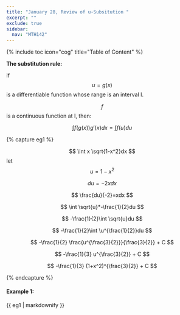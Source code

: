 ```yaml
---
title: "January 28, Review of u-Subsitution "
excerpt: ""
exclude: true
sidebar:
  nav: "MTH142"
---
```

{% include toc icon="cog" title="Table of Content" %}


**The substitution rule:**

if $$ u = g(x) $$ is a differentiable function whose range is an interval I.

$$ f $$ is a continuous function at I, then:

$$ \int f(g(x))g'(x)dx = \int f(u)du $$



{% capture eg1 %}

$$ \int x \sqrt{1-x^2}dx $$
let $$ u=1-x^2$$

$$ du=-2xdx $$

$$ \frac{du}{-2}=xdx $$

$$ \int \sqrt{u}*-\frac{1}{2}du $$

$$ -\frac{1}{2}\int \sqrt{u}du $$

$$ -\frac{1}{2}\int \u^{\frac{1}{2}}du $$

$$ -\frac{1}{2} \frac{u^{\frac{3}{2}}}{\frac{3}{2}} + C $$

$$ -\frac{1}{3} u^{\frac{3}{2}} + C $$

$$ -\frac{1}{3} (1+x^2)^{\frac{3}{2}} + C $$




{% endcapture %}


<div class="notice--success">
  <h4>Example 1:</h4>
  {{ eg1 | markdownify }}
</div>
